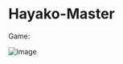 # Hayako-Master

Game:

![image](https://github.com/user-attachments/assets/e6ea3d12-e8b4-474c-9b77-cd79b36e33c3)
